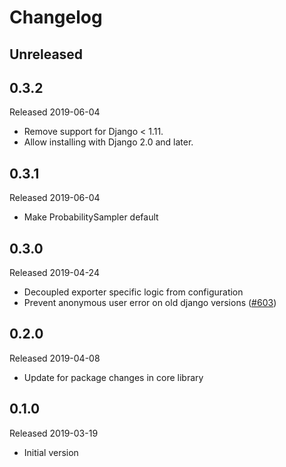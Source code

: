 # Changelog

## Unreleased

## 0.3.2
Released 2019-06-04

- Remove support for Django < 1.11.
- Allow installing with Django 2.0 and later.

## 0.3.1
Released 2019-06-04

- Make ProbabilitySampler default

## 0.3.0
Released 2019-04-24

- Decoupled exporter specific logic from configuration
- Prevent anonymous user error on old django versions
  ([#603](https://github.com/census-instrumentation/opencensus-python/pull/603))

## 0.2.0
Released 2019-04-08

- Update for package changes in core library

## 0.1.0
Released 2019-03-19

- Initial version
